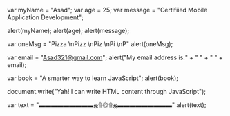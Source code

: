 var myName = "Asad";
var age = 25;
var message = "Certifiied Mobile Application Development";

alert(myName);
alert(age);
alert(message);


var oneMsg = "Pizza \nPizz \nPiz \nPi \nP"
alert(oneMsg);

var email = "Asad321@gmail.com";
alert("My email address is:" + " " + " " + email);

var book = "A smarter way to learn JavaScript";
alert(book);

document.write("Yah! I can write HTML content through JavaScript");

var text = "▬▬▬▬▬▬▬▬▬ஜ۩۞۩ஜ▬▬▬▬▬▬▬▬▬"
alert(text);
